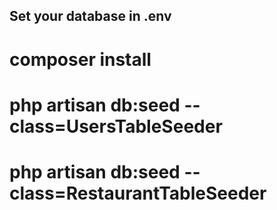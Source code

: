 ## Set your database in .env

# composer install

# php artisan db:seed --class=UsersTableSeeder
# php artisan db:seed --class=RestaurantTableSeeder
